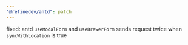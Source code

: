 ```yaml
---
"@refinedev/antd": patch
---
```


fixed: antd `useModalForm` and `useDrawerForm` sends request twice when `syncWithLocation` is true
